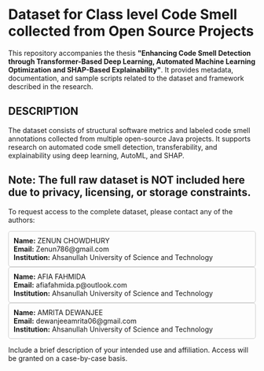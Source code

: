 # Dataset for Class level Code Smell collected from Open Source Projects


This repository accompanies the thesis **"Enhancing Code Smell Detection through Transformer-Based Deep Learning, Automated Machine Learning Optimization and SHAP-Based Explainability"**. It provides metadata, documentation, and sample scripts related to the dataset and framework described in the research.

## DESCRIPTION

The dataset consists of structural software metrics and labeled code smell annotations collected from multiple open-source Java projects. It supports research on automated code smell detection, transferability, and explainability using deep learning, AutoML, and SHAP.


<!-- ## REPOSITORY CONTENTS

- `docs/` — Documentation describing the data collection, metrics, and labeling process.
- `sample/` — Small, anonymized sample files illustrating the data format.
- `scripts/` — Example scripts for loading and preprocessing metrics.
- `README.md` — This file. -->


## **Note:** The **full raw dataset is NOT included here** due to privacy, licensing, or storage constraints.

To request access to the complete dataset, please contact any of the authors:

<div style="border: 1px solid #ccc; padding: 10px; border-radius: 5px;">
  <strong>Name:</strong> ZENUN CHOWDHURY<br>
  <strong>Email:</strong> Zenun786@gmail.com<br>
  <strong>Institution:</strong> Ahsanullah University of Science and Technology
</div>


<div style="border: 1px solid #ccc; padding: 10px; border-radius: 5px;">
  <strong>Name:</strong> AFIA FAHMIDA<br>
  <strong>Email:</strong> afiafahmida.p@outlook.com<br>
  <strong>Institution:</strong> Ahsanullah University of Science and Technology
</div>


<div style="border: 1px solid #ccc; padding: 10px; border-radius: 5px;">
  <strong>Name:</strong> AMRITA DEWANJEE<br>
  <strong>Email:</strong> dewanjeeamrita06@gmail.com<br>
  <strong>Institution:</strong> Ahsanullah University of Science and Technology
</div>


Include a brief description of your intended use and affiliation. Access will be granted on a case-by-case basis.


<!-- ## How to Use

You can use the provided scripts to:
- Load the sample data.
- Test preprocessing pipelines.
- Understand the structure and expected format.


## Citation

If you use this dataset or framework in your research, please cite:

> **  **

Or refer to the accompanying thesis.

## Contact

For questions, please open an issue or email [your.email@domain.com].

---

**License:** [Choose an appropriate license, e.g., CC BY-NC 4.0 for academic use]

-->

